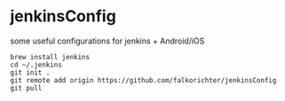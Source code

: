 # jenkinsConfig

some useful configurations for jenkins + Android/iOS
```
brew install jenkins
cd ~/.jenkins
git init .
git remote add origin https://github.com/falkorichter/jenkinsConfig
git pull
```
